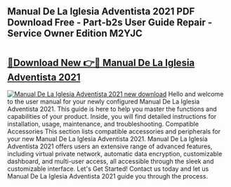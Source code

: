 ## Manual De La Iglesia Adventista 2021 PDF Download Free - Part-b2s User Guide Repair - Service Owner Edition M2YJC

# <h2><a href="http://bc44724.oget.top/?id=Manual+De+La+Iglesia+Adventista+2021">🔗Download New 👉🔴 Manual De La Iglesia Adventista 2021</a></h2>

[![Manual De La Iglesia Adventista 2021 new download](https://i.imgur.com/5g1atiW.png)](http://bc44724.oget.top/?id=Manual+De+La+Iglesia+Adventista+2021)
Hello and welcome to the user manual for your newly configured Manual De La Iglesia Adventista 2021. This guide is here to help you master the functions and capabilities of your product. Inside, you will find detailed instructions for installation, usage, maintenance, and troubleshooting. Compatible Accessories This section lists compatible accessories and peripherals for your new Manual De La Iglesia Adventista 2021. Manual De La Iglesia Adventista 2021 offers users an extensive range of advanced features, including virtual private network, automatic data encryption, customizable dashboard, and multi-user access, all accessible through the sleek and customizable interface. Let's Get Started! Contact us today and let us Manual De La Iglesia Adventista 2021 guide you through the process.
